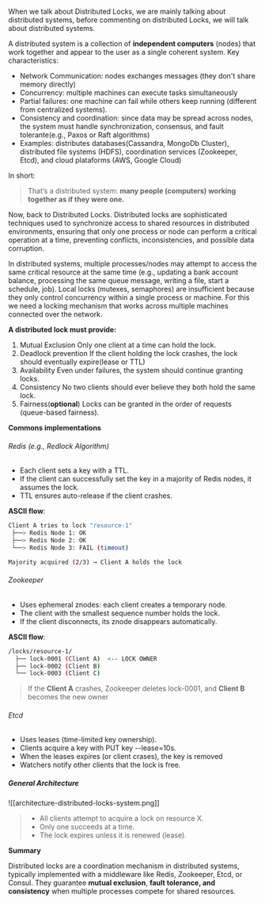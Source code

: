 When we talk about Distributed Locks, we are mainly talking about distributed systems, before commenting on distributed Locks, we will talk about distributed systems.

 A distributed system is a collection of **independent  computers** (nodes) that work together and appear to the user as a single coherent system. Key characteristics:
 - Network Communication: nodes exchanges messages (they don't share memory directly)
- Concurrency: multiple machines can execute tasks simultaneously
- Partial failures: one machine can fail while others keep running (different from centralized systems).
- Consistency and coordination: since data may be spread across nodes, the system must handle synchronization, consensus, and fault tolerante(e.g., Paxos or Raft algorithms)
- Examples: distributes databases(Cassandra, MongoDb Cluster), distributed file systems (HDFS), coordination services (Zookeeper, Etcd), and cloud plataforms (AWS, Google Cloud)

In short:
> That’s a distributed system: **many people (computers) working together as if they were one.**

Now, back to Distributed Locks. Distributed locks are sophisticated techniques used to synchronize access to shared resources in distributed environments, ensuring that only one process or node can perform a critical operation at a time, preventing conflicts, inconsistencies, and possible data corruption.

In distributed systems, multiple processes/nodes may attempt to access the same critical resource at the same time (e.g., updating a bank account balance, processing the same queue message, writing a file, start a schedule, job). Local locks (mutexes, semaphores) are insufficient because they only control concurrency within a single process or machine. For this we need a locking mechanism that works across multiple machines connected over the network.

**A distributed lock must provide:**
1. Mutual Exclusion
	Only one client at a time can hold the lock.
2. Deadlock prevention
	If the client holding the lock crashes, the lock should eventually expire(lease or TTL)
3. Availability
	Even under failures, the system should continue granting locks.
4. Consistency
	No two clients should ever believe they both hold the same lock.
5. Fairness(**optional**)
	Locks can be granted in the order of requests (queue-based fairness).

**Commons implementations**

###### *Redis* (e.g., Redlock Algorithm)
- Each client sets a key with a TTL.
- If the client can successfully set the key in a majority of Redis nodes, it assumes the lock.
- TTL ensures auto-release if the client crashes.

**ASCII flow**:

```sh
Client A tries to lock "resource-1"
 ├──> Redis Node 1: OK
 ├──> Redis Node 2: OK
 └──> Redis Node 3: FAIL (timeout)

Majority acquired (2/3) → Client A holds the lock
```

###### *Zookeeper*
- Uses ephemeral znodes: each client creates a temporary node.
- The client with the smallest sequence number holds the lock.
- If the client disconnects, its znode disappears automatically.

**ASCII flow**:

```sh
/locks/resource-1/
  ├── lock-0001 (Client A)  <-- LOCK OWNER
  ├── lock-0002 (Client B)
  └── lock-0003 (Client C)
```

> If the **Client A** crashes, Zookeeper deletes lock-0001, and **Client B** becomes the new owner

###### *Etcd*
- Uses leases (time-limited key ownership).
- Clients acquire a key with PUT key --lease=10s.
- When the leases expires (or client crases), the key is removed
- Watchers notify other clients that the lock is free.


##### *General Architecture*

![[architecture-distributed-locks-system.png]]

>- All clients attempt to acquire a lock on resource X. 
>- Only one  succeeds at a time.
>- The lock expires unless it is renewed (lease).


**Summary**

Distributed locks are a coordination mechanism in distributed systems, typically implemented with a middleware like Redis, Zookeeper, Etcd, or Consul. They guarantee **mutual exclusion**, **fault tolerance, and consistency** when multiple processes compete for shared resources.